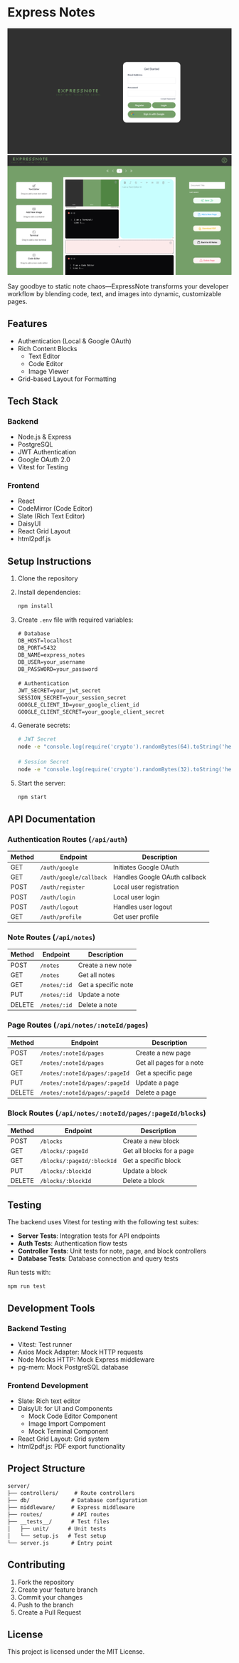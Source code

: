 # Express Notes

![ExpressNote User Login](client/src/assets/Login.png)
![ExpressNote Interface](client/src/assets/NoteContainer.png)

Say goodbye to static note chaos—ExpressNote transforms your developer workflow by blending code, text, and images into dynamic, customizable pages.
## Features

- Authentication (Local & Google OAuth)
- Rich Content Blocks
  - Text Editor
  - Code Editor
  - Image Viewer
- Grid-based Layout for Formatting

## Tech Stack

### Backend
- Node.js & Express
- PostgreSQL
- JWT Authentication
- Google OAuth 2.0
- Vitest for Testing

### Frontend
- React
- CodeMirror (Code Editor)
- Slate (Rich Text Editor)
- DaisyUI
- React Grid Layout
- html2pdf.js

## Setup Instructions

1. Clone the repository
2. Install dependencies:
   ```bash
   npm install
   ```

3. Create `.env` file with required variables:
   ```
   # Database
   DB_HOST=localhost
   DB_PORT=5432
   DB_NAME=express_notes
   DB_USER=your_username
   DB_PASSWORD=your_password

   # Authentication
   JWT_SECRET=your_jwt_secret
   SESSION_SECRET=your_session_secret
   GOOGLE_CLIENT_ID=your_google_client_id
   GOOGLE_CLIENT_SECRET=your_google_client_secret
   ```

4. Generate secrets:
   ```bash
   # JWT Secret
   node -e "console.log(require('crypto').randomBytes(64).toString('hex'))"

   # Session Secret
   node -e "console.log(require('crypto').randomBytes(32).toString('hex'))"
   ```

5. Start the server:
   ```bash
   npm start
   ```

## API Documentation

### Authentication Routes (`/api/auth`)

| Method | Endpoint | Description |
|--------|----------|-------------|
| GET | `/auth/google` | Initiates Google OAuth |
| GET | `/auth/google/callback` | Handles Google OAuth callback |
| POST | `/auth/register` | Local user registration |
| POST | `/auth/login` | Local user login |
| POST | `/auth/logout` | Handles user logout |
| GET | `/auth/profile` | Get user profile |

### Note Routes (`/api/notes`)

| Method | Endpoint | Description |
|--------|----------|-------------|
| POST | `/notes` | Create a new note |
| GET | `/notes` | Get all notes |
| GET | `/notes/:id` | Get a specific note |
| PUT | `/notes/:id` | Update a note |
| DELETE | `/notes/:id` | Delete a note |

### Page Routes (`/api/notes/:noteId/pages`)

| Method | Endpoint | Description |
|--------|----------|-------------|
| POST | `/notes/:noteId/pages` | Create a new page |
| GET | `/notes/:noteId/pages` | Get all pages for a note |
| GET | `/notes/:noteId/pages/:pageId` | Get a specific page |
| PUT | `/notes/:noteId/pages/:pageId` | Update a page |
| DELETE | `/notes/:noteId/pages/:pageId` | Delete a page |

### Block Routes (`/api/notes/:noteId/pages/:pageId/blocks`)

| Method | Endpoint | Description |
|--------|----------|-------------|
| POST | `/blocks` | Create a new block |
| GET | `/blocks/:pageId` | Get all blocks for a page |
| GET | `/blocks/:pageId/:blockId` | Get a specific block |
| PUT | `/blocks/:blockId` | Update a block |
| DELETE | `/blocks/:blockId` | Delete a block |

## Testing

The backend uses Vitest for testing with the following test suites:

- **Server Tests**: Integration tests for API endpoints
- **Auth Tests**: Authentication flow tests
- **Controller Tests**: Unit tests for note, page, and block controllers
- **Database Tests**: Database connection and query tests

Run tests with:
```bash
npm run test
```

## Development Tools

### Backend Testing
- Vitest: Test runner
- Axios Mock Adapter: Mock HTTP requests
- Node Mocks HTTP: Mock Express middleware
- pg-mem: Mock PostgreSQL database

### Frontend Development
- Slate: Rich text editor
- DaisyUI: for UI and Components
   - Mock Code Editor Component
   - Image Import Compoment
   - Mock Terminal Component
- React Grid Layout: Grid system
- html2pdf.js: PDF export functionality

## Project Structure

```
server/
├── controllers/     # Route controllers
├── db/             # Database configuration
├── middleware/     # Express middleware
├── routes/         # API routes
├── __tests__/      # Test files
│   ├── unit/      # Unit tests
│   └── setup.js   # Test setup
└── server.js       # Entry point
```

## Contributing

1. Fork the repository
2. Create your feature branch
3. Commit your changes
4. Push to the branch
5. Create a Pull Request

## License

This project is licensed under the MIT License.